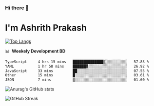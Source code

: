 ### Hi there 👋
# I'm Ashrith Prakash

[![Top Langs](https://github-readme-stats.vercel.app/api/top-langs/?username=xxcheckmatexx&count_private=true&include_all_commits=true&show_icons=true&line_height=20&title_color=FFFFFF&icon_color=FFFFFF&text_color=FFFFFF&bg_color=0D1117&langs_count=8)](https://github.com/anuraghazra/github-readme-stats)

📊 &nbsp;**Weekely Development BD**

<!--START_SECTION:waka-->

```txt
TypeScript     4 hrs 15 mins   ██████████████▒░░░░░░░░░░   57.83 %
YAML           1 hr 58 mins    ██████▓░░░░░░░░░░░░░░░░░░   26.92 %
JavaScript     33 mins         ██░░░░░░░░░░░░░░░░░░░░░░░   07.55 %
Other          15 mins         █░░░░░░░░░░░░░░░░░░░░░░░░   03.61 %
JSON           7 mins          ▒░░░░░░░░░░░░░░░░░░░░░░░░   01.60 %
```

<!--END_SECTION:waka-->

![Anurag's GitHub stats](https://github-readme-stats.vercel.app/api?username=xxcheckmatexx&count_private=true&show_icons=true&theme=merko)  

![GitHub Streak](http://github-readme-streak-stats.herokuapp.com?user=xxcheckmatexx&theme=merko&hide_border=true&date_format=M%20j%5B%2C%20Y%5D&fire=DD0E0B)
<br/>
